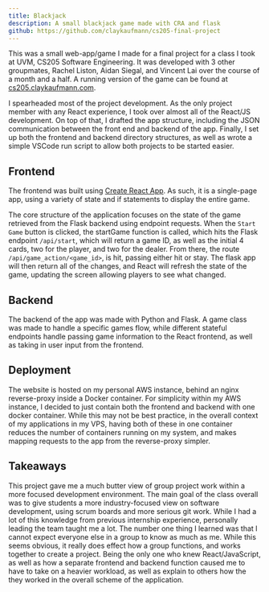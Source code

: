 ```yaml
---
title: Blackjack
description: A small blackjack game made with CRA and flask
github: https://github.com/claykaufmann/cs205-final-project
---
```


This was a small web-app/game I made for a final project for a class I took at UVM, CS205 Software Engineering. It was developed with 3 other groupmates, Rachel Liston, Aidan Siegal, and Vincent Lai over the course of a month and a half. A running version of the game can be found at [cs205.claykaufmann.com](http://cs205.claykaufmann.com).

I spearheaded most of the project development. As the only project member with any React experience, I took over almost all of the React/JS development. On top of that, I drafted the app structure, including the JSON communication between the front end and backend of the app. Finally, I set up both the frontend and backend directory structures, as well as wrote a simple VSCode run script to allow both projects to be started easier.

## Frontend

The frontend was built using [Create React App](https://github.com/facebook/create-react-app). As such, it is a single-page app, using a variety of state and if statements to display the entire game.

The core structure of the application focuses on the state of the game retrieved from the Flask backend using endpoint requests. When the `Start Game` button is clicked, the startGame function is called, which hits the Flask endpoint `/api/start`, which will return a game ID, as well as the initial 4 cards, two for the player, and two for the dealer. From there, the route `/api/game_action/<game_id>`, is hit, passing either hit or stay. The flask app will then return all of the changes, and React will refresh the state of the game, updating the screen allowing players to see what changed.

## Backend

The backend of the app was made with Python and Flask. A game class was made to handle a specific games flow, while different stateful endpoints handle passing game information to the React frontend, as well as taking in user input from the frontend.

## Deployment

The website is hosted on my personal AWS instance, behind an nginx reverse-proxy inside a Docker container. For simplicity within my AWS instance, I decided to just contain both the frontend and backend with one docker container. While this may not be best practice, in the overall context of my applications in my VPS, having both of these in one container reduces the number of containers running on my system, and makes mapping requests to the app from the reverse-proxy simpler.

## Takeaways

This project gave me a much butter view of group project work within a more focused development environment. The main goal of the class overall was to give students a more industry-focused view on software development, using scrum boards and more serious git work. While I had a lot of this knowledge from previous internship experience, personally leading the team taught me a lot. The number one thing I learned was that I cannot expect everyone else in a group to know as much as me. While this seems obvious, it really does effect how a group functions, and works together to create a project. Being the only one who knew React/JavaScript, as well as how a separate frontend and backend function caused me to have to take on a heavier workload, as well as explain to others how the they worked in the overall scheme of the application.
